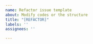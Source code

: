 ```yaml
---
name: Refactor issue template
about: Modify codes or the structure
title: "[REFACTOR]"
labels: ''
assignees: ''

---
```



